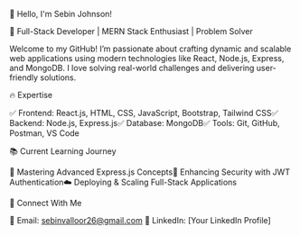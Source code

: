 👋 Hello, I'm Sebin Johnson!

🚀 Full-Stack Developer | MERN Stack Enthusiast | Problem Solver

Welcome to my GitHub! I’m passionate about crafting dynamic and scalable web applications using modern technologies like React, Node.js, Express, and MongoDB. I love solving real-world challenges and delivering user-friendly solutions.

🔥 Expertise

✅ Frontend: React.js, HTML, CSS, JavaScript, Bootstrap, Tailwind CSS✅ Backend: Node.js, Express.js✅ Database: MongoDB✅ Tools: Git, GitHub, Postman, VS Code

📚 Current Learning Journey

🚀 Mastering Advanced Express.js Concepts🔐 Enhancing Security with JWT Authentication☁️ Deploying & Scaling Full-Stack Applications

🌟 Connect With Me

📩 Email: sebinvalloor26@gmail.com 💼 LinkedIn: [Your LinkedIn Profile]

